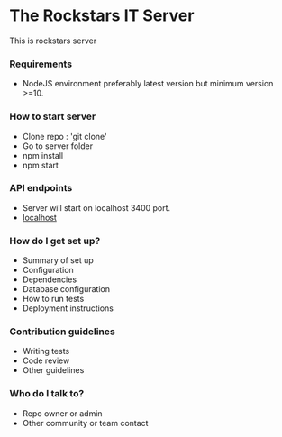 # The Rockstars IT Server #

This is rockstars server

### Requirements ###

* NodeJS environment preferably latest version but minimum version >=10.

### How to start server ###

* Clone repo : 'git clone'
* Go to server folder
* npm install
* npm start

### API endpoints ###

* Server will start on localhost 3400 port.
* [localhost](http://localhost:3400)

### How do I get set up? ###

* Summary of set up
* Configuration
* Dependencies
* Database configuration
* How to run tests
* Deployment instructions

### Contribution guidelines ###

* Writing tests
* Code review
* Other guidelines

### Who do I talk to? ###

* Repo owner or admin
* Other community or team contact